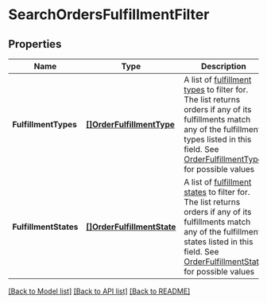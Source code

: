 # SearchOrdersFulfillmentFilter

## Properties
Name | Type | Description | Notes
------------ | ------------- | ------------- | -------------
**FulfillmentTypes** | [**[]OrderFulfillmentType**](OrderFulfillmentType.md) | A list of [fulfillment types](entity:OrderFulfillmentType) to filter for. The list returns orders if any of its fulfillments match any of the fulfillment types listed in this field. See [OrderFulfillmentType](#type-orderfulfillmenttype) for possible values | [optional] [default to null]
**FulfillmentStates** | [**[]OrderFulfillmentState**](OrderFulfillmentState.md) | A list of [fulfillment states](entity:OrderFulfillmentState) to filter for. The list returns orders if any of its fulfillments match any of the fulfillment states listed in this field. See [OrderFulfillmentState](#type-orderfulfillmentstate) for possible values | [optional] [default to null]

[[Back to Model list]](../README.md#documentation-for-models) [[Back to API list]](../README.md#documentation-for-api-endpoints) [[Back to README]](../README.md)

